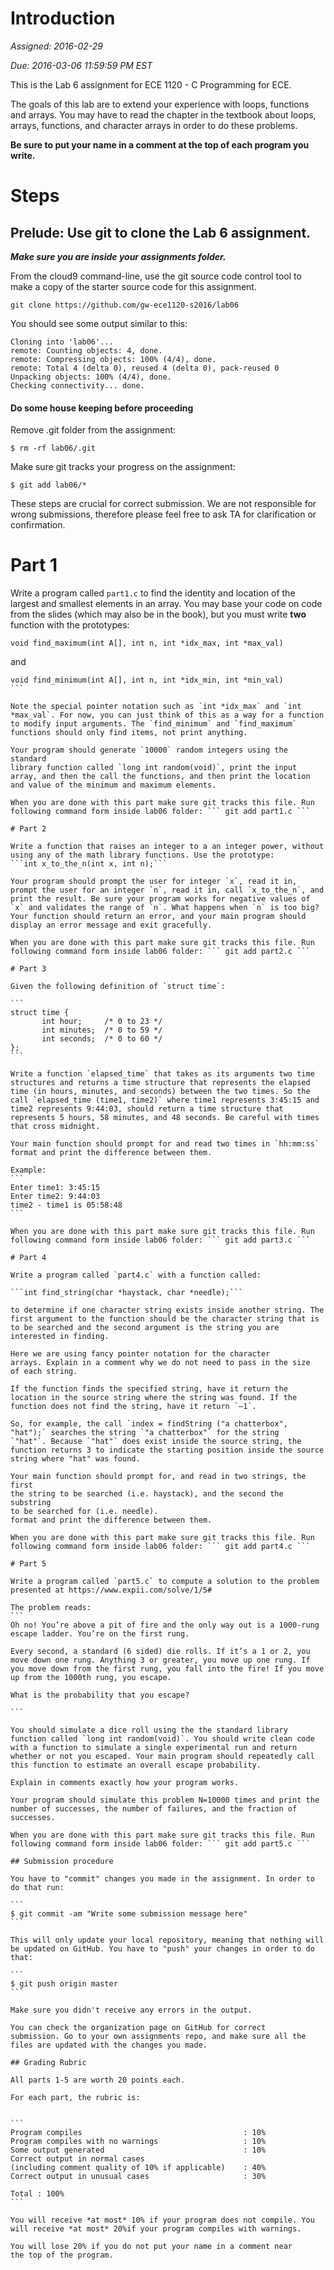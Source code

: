 # Introduction

*Assigned: 2016-02-29*

*Due: 2016-03-06 11:59:59 PM EST*

This is the Lab 6 assignment for ECE 1120 - C Programming for ECE.

The goals of this lab are to extend your experience with loops,
functions and arrays.  You may have to read the chapter in the
textbook about loops, arrays, functions, and character arrays in order
to do these problems.


**Be sure to put your name in a comment at the top of each program you
write.**

# Steps

## Prelude: Use git to clone the Lab 6 assignment.

***Make sure you are inside your assignments folder.***

From the cloud9 command-line, use the git source code control tool to
make a copy of the starter source code for this assignment.

```
git clone https://github.com/gw-ece1120-s2016/lab06
```

You should see some output similar to this:
```
Cloning into 'lab06'...
remote: Counting objects: 4, done.
remote: Compressing objects: 100% (4/4), done.
remote: Total 4 (delta 0), reused 4 (delta 0), pack-reused 0
Unpacking objects: 100% (4/4), done.
Checking connectivity... done.
```

#### Do some house keeping before proceeding

Remove .git folder from the assignment:

```
$ rm -rf lab06/.git
```

Make sure git tracks your progress on the assignment:

```
$ git add lab06/*
```

These steps are crucial for correct submission. We are not responsible
for wrong submissions, therefore please feel free to ask TA for
clarification or confirmation.

# Part 1
Write a program called `part1.c` to find the identity and location of
the largest and smallest elements in an array. You may base your code
on code from the slides (which may also be in the book), but you must
write **two** function with the prototypes:

```
void find_maximum(int A[], int n, int *idx_max, int *max_val)
```

and

````
void find_minimum(int A[], int n, int *idx_min, int *min_val)
```

Note the special pointer notation such as `int *idx_max` and `int
*max_val`. For now, you can just think of this as a way for a function
to modify input arguments. The `find_minimum` and `find_maximum`
functions should only find items, not print anything.

Your program should generate `10000` random integers using the standard
library function called `long int random(void)`, print the input
array, and then the call the functions, and then print the location
and value of the minimum and maximum elements.

When you are done with this part make sure git tracks this file. Run
following command form inside lab06 folder: ``` git add part1.c ```

# Part 2

Write a function that raises an integer to a an integer power, without
using any of the math library functions. Use the prototype:
```int x_to_the_n(int x, int n);```

Your program should prompt the user for integer `x`, read it in,
prompt the user for an integer `n`, read it in, call `x_to_the_n`, and
print the result. Be sure your program works for negative values of
`x` and validates the range of `n`. What happens when `n` is too big?
Your function should return an error, and your main program should
display an error message and exit gracefully.

When you are done with this part make sure git tracks this file. Run
following command form inside lab06 folder: ``` git add part2.c ```

# Part 3

Given the following definition of `struct time`:

```
struct time {
       int hour;     /* 0 to 23 */
       int minutes;  /* 0 to 59 */
       int seconds;  /* 0 to 60 */
};
```

Write a function `elapsed_time` that takes as its arguments two time
structures and returns a time structure that represents the elapsed
time (in hours, minutes, and seconds) between the two times. So the
call `elapsed_time (time1, time2)` where time1 represents 3:45:15 and
time2 represents 9:44:03, should return a time structure that
represents 5 hours, 58 minutes, and 48 seconds. Be careful with times
that cross midnight. 

Your main function should prompt for and read two times in `hh:mm:ss`
format and print the difference between them.

Example:
```
Enter time1: 3:45:15
Enter time2: 9:44:03
time2 - time1 is 05:58:48
```

When you are done with this part make sure git tracks this file. Run
following command form inside lab06 folder: ``` git add part3.c ```

# Part 4

Write a program called `part4.c` with a function called:

```int find_string(char *haystack, char *needle);```

to determine if one character string exists inside another string. The
first argument to the function should be the character string that is
to be searched and the second argument is the string you are
interested in finding.

Here we are using fancy pointer notation for the character
arrays. Explain in a comment why we do not need to pass in the size
of each string.

If the function finds the specified string, have it return the
location in the source string where the string was found. If the
function does not find the string, have it return `–1`.

So, for example, the call `index = findString ("a chatterbox",
"hat");` searches the string `"a chatterbox"` for the string
`"hat"`. Because `"hat"` does exist inside the source string, the
function returns 3 to indicate the starting position inside the source
string where "hat" was found. 

Your main function should prompt for, and read in two strings, the first
the string to be searched (i.e. haystack), and the second the substring
to be searched for (i.e. needle).
format and print the difference between them.

When you are done with this part make sure git tracks this file. Run
following command form inside lab06 folder: ``` git add part4.c ```

# Part 5

Write a program called `part5.c` to compute a solution to the problem
presented at https://www.expii.com/solve/1/5# 

The problem reads:
```
Oh no! You’re above a pit of fire and the only way out is a 1000-rung
escape ladder. You’re on the first rung.

Every second, a standard (6 sided) die rolls. If it’s a 1 or 2, you
move down one rung. Anything 3 or greater, you move up one rung. If
you move down from the first rung, you fall into the fire! If you move
up from the 1000th rung, you escape.

What is the probability that you escape?

```

You should simulate a dice roll using the the standard library
function called `long int random(void)`. You should write clean code
with a function to simulate a single experimental run and return
whether or not you escaped. Your main program should repeatedly call
this function to estimate an overall escape probability.

Explain in comments exactly how your program works.

Your program should simulate this problem N=10000 times and print the
number of successes, the number of failures, and the fraction of
successes. 

When you are done with this part make sure git tracks this file. Run
following command form inside lab06 folder: ``` git add part5.c ```

## Submission procedure

You have to "commit" changes you made in the assignment. In order to do that run:

```
$ git commit -am "Write some submission message here"
```

This will only update your local repository, meaning that nothing will be updated on GitHub. You have to "push" your changes in order to do that:

```
$ git push origin master
```

Make sure you didn't receive any errors in the output.

You can check the organization page on GitHub for correct
submission. Go to your own assignments repo, and make sure all the
files are updated with the changes you made.

## Grading Rubric

All parts 1-5 are worth 20 points each.

For each part, the rubric is:


```
Program compiles                                    : 10%
Program compiles with no warnings                   : 10%
Some output generated                               : 10%
Correct output in normal cases
(including comment quality of 10% if applicable)    : 40%
Correct output in unusual cases                     : 30%

Total : 100%
```

You will receive *at most* 10% if your program does not compile. You
will receive *at most* 20%if your program compiles with warnings.

You will lose 20% if you do not put your name in a comment near
the top of the program. 

